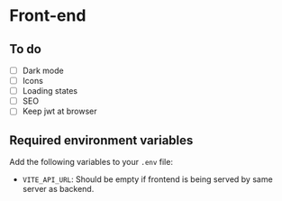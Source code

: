 # Front-end

## To do

- [ ] Dark mode
- [ ] Icons
- [ ] Loading states
- [ ] SEO
- [ ] Keep jwt at browser

## Required environment variables

Add the following variables to your `.env` file:

- `VITE_API_URL`: Should be empty if frontend is being served by same server as backend.